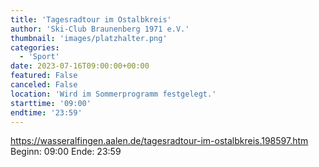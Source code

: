 ```yaml
---
title: 'Tagesradtour im Ostalbkreis'
author: 'Ski-Club Braunenberg 1971 e.V.'
thumbnail: 'images/platzhalter.png'
categories:
  - 'Sport'
date: 2023-07-16T09:00:00+00:00
featured: False
canceled: False
location: 'Wird im Sommerprogramm festgelegt.'
starttime: '09:00'
endtime: '23:59'
---
```

https://wasseralfingen.aalen.de/tagesradtour-im-ostalbkreis.198597.htm
Beginn: 09:00
 Ende: 23:59